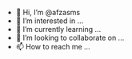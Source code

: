 - 👋 Hi, I’m @afzasms
- 👀 I’m interested in ...
- 🌱 I’m currently learning ...
- 💞️ I’m looking to collaborate on ...
- 📫 How to reach me ...

<!---
afzasms/afzasms is a ✨ special ✨ repository because its `README.md` (this file) appears on your GitHub profile.
You can click the Preview link to take a look at your changes.
--->
